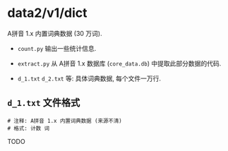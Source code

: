 # data2/v1/dict

A拼音 1.x 内置词典数据 (30 万词).

+ `count.py`  输出一些统计信息.

+ `extract.py`  从 A拼音 1.x 数据库 (`core_data.db`) 中提取此部分数据的代码.

+ `d_1.txt` `d_2.txt` 等:
  具体词典数据, 每个文件一万行.


## `d_1.txt` 文件格式

```
# 注释: A拼音 1.x 内置词典数据 (来源不清)
# 格式: 计数 词
```


TODO
